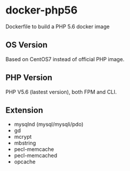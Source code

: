 # docker-php56

Dockerfile to build a PHP 5.6 docker image

## OS Version

Based on CentOS7 instead of official PHP image.

## PHP Version

PHP V5.6 (lastest version), both FPM and CLI.

## Extension

- mysqlnd (mysql/mysqli/pdo)
- gd
- mcrypt
- mbstring
- pecl-memcache
- pecl-memcached
- opcache